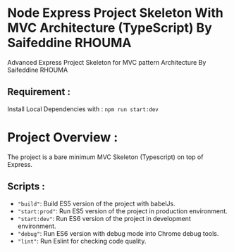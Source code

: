 # Node Express Project Skeleton With MVC Architecture (TypeScript) By Saifeddine RHOUMA

Advanced Express Project Skeleton for MVC pattern Architecture By Saifeddine RHOUMA

## Requirement :

Install Local Dependencies with : `npm run start:dev`

# Project Overview :

The project is a bare minimum MVC Skeleton (Typescript) on top of Express.

## Scripts :

- `"build"`: Build ES5 version of the project with babelJs.
- `"start:prod"`: Run ES5 version of the project in production environment.
- `"start:dev"`: Run ES6 version of the project in development environment.
- `"debug"`: Run ES6 version with debug mode into Chrome debug tools.
- `"lint"`: Run Eslint for checking code quality.
